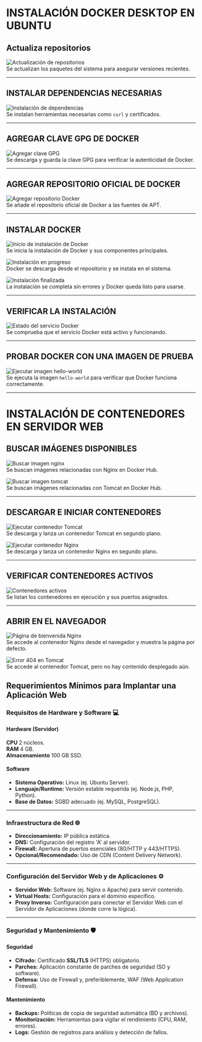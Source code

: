 # INSTALACIÓN DOCKER DESKTOP EN UBUNTU

## Actualiza repositorios

![Actualización de repositorios](imagenes/cap1.png)  
Se actualizan los paquetes del sistema para asegurar versiones recientes.

---

## INSTALAR DEPENDENCIAS NECESARIAS

![Instalación de dependencias](imagenes/cap2.png)  
Se instalan herramientas necesarias como `curl` y certificados.

---

## AGREGAR CLAVE GPG DE DOCKER

![Agregar clave GPG](imagenes/cap3.png)  
Se descarga y guarda la clave GPG para verificar la autenticidad de Docker.

---

## AGREGAR REPOSITORIO OFICIAL DE DOCKER

![Agregar repositorio Docker](imagenes/cap4.png)  
Se añade el repositorio oficial de Docker a las fuentes de APT.

---

## INSTALAR DOCKER

![Inicio de instalación de Docker](imagenes/cap5.png)  
Se inicia la instalación de Docker y sus componentes principales.

![Instalación en progreso](imagenes/cap6.png)  
Docker se descarga desde el repositorio y se instala en el sistema.

![Instalación finalizada](imagenes/cap7.png)  
La instalación se completa sin errores y Docker queda listo para usarse.

---

## VERIFICAR LA INSTALACIÓN

![Estado del servicio Docker](imagenes/cap8.png)  
Se comprueba que el servicio Docker está activo y funcionando.

---

## PROBAR DOCKER CON UNA IMAGEN DE PRUEBA

![Ejecutar imagen hello-world](imagenes/cap9.png)  
Se ejecuta la imagen `hello-world` para verificar que Docker funciona correctamente.

---

# INSTALACIÓN DE CONTENEDORES EN SERVIDOR WEB

## BUSCAR IMÁGENES DISPONIBLES

![Buscar imagen nginx](imagenes/cap10.png)  
Se buscan imágenes relacionadas con Nginx en Docker Hub.

![Buscar imagen tomcat](imagenes/cap11.png)  
Se buscan imágenes relacionadas con Tomcat en Docker Hub.

---

## DESCARGAR E INICIAR CONTENEDORES

![Ejecutar contenedor Tomcat](imagenes/cap12.png)  
Se descarga y lanza un contenedor Tomcat en segundo plano.

![Ejecutar contenedor Nginx](imagenes/cap13.png)  
Se descarga y lanza un contenedor Nginx en segundo plano.

---

## VERIFICAR CONTENEDORES ACTIVOS

![Contenedores activos](imagenes/cap14.png)  
Se listan los contenedores en ejecución y sus puertos asignados.

---

## ABRIR EN EL NAVEGADOR

![Página de bienvenida Nginx](imagenes/cap15.png)  
Se accede al contenedor Nginx desde el navegador y muestra la página por defecto.

![Error 404 en Tomcat](imagenes/cap16.png)  
Se accede al contenedor Tomcat, pero no hay contenido desplegado aún.



## Requerimientos Mínimos para Implantar una Aplicación Web

### Requisitos de Hardware y Software 💻

#### **Hardware (Servidor)**
 **CPU**  2 núcleos.  
 **RAM**  4 GB.  
 **Almacenamiento**  100 GB SSD.  

#### **Software**
* **Sistema Operativo:** Linux (ej. Ubuntu Server).
* **Lenguaje/Runtime:** Versión estable requerida (ej. Node.js, PHP, Python).
* **Base de Datos:** SGBD adecuado (ej. MySQL, PostgreSQL).

***

### Infraestructura de Red 🌐

* **Direccionamiento:** IP pública estática.
* **DNS:** Configuración del registro 'A' al servidor.
* **Firewall:** Apertura de puertos esenciales (80/HTTP y 443/HTTPS).
* **Opcional/Recomendado:** Uso de CDN (Content Delivery Network).

***

### Configuración del Servidor Web y de Aplicaciones ⚙️

* **Servidor Web:** Software (ej. Nginx o Apache) para servir contenido.
* **Virtual Hosts:** Configuración para el dominio específico.
* **Proxy Inverso:** Configuración para conectar el Servidor Web con el Servidor de Aplicaciones (donde corre la lógica).

***

### Seguridad y Mantenimiento 🛡️

#### **Seguridad**
* **Cifrado:** Certificado **SSL/TLS** (HTTPS) obligatorio.
* **Parches:** Aplicación constante de parches de seguridad (SO y software).
* **Defensa:** Uso de Firewall y, preferiblemente, WAF (Web Application Firewall).

#### **Mantenimiento**
* **Backups:** Políticas de copia de seguridad automática (BD y archivos).
* **Monitorización:** Herramientas para vigilar el rendimiento (CPU, RAM, errores).
* **Logs:** Gestión de registros para análisis y detección de fallos.
